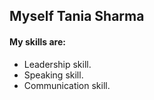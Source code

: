 ## Myself Tania Sharma
#### My skills are:
- Leadership skill.
- Speaking skill.
- Communication skill.
